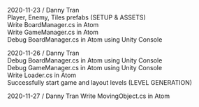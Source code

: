 2020-11-23 / Danny Tran  
    Player, Enemy, Tiles prefabs (SETUP & ASSETS)  
    Write BoardManager.cs in Atom  
    Write GameManager.cs in Atom  
    Debug BoardManager.cs in Atom using Unity Console  
  
2020-11-26 / Danny Tran  
    Debug BoardManager.cs in Atom using Unity Console  
    Debug GameManager.cs in Atom using Unity Console  
    Write Loader.cs in Atom  
    Successfully start game and layout levels (LEVEL GENERATION)  

2020-11-27 / Danny Tran
    Write MovingObject.cs in Atom
